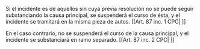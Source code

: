 Si el incidente es de aquellos sin cuya previa resolución no se puede seguir substanciando la causa principal, se suspenderá el curso de ésta, y el incidente se tramitará en la misma pieza de autos. [[Art. 87 inc. 1 CPC| ]]

En el caso contrario, no se suspenderá el curso de la causa principal, y el incidente se substanciará en ramo separado. [[Art. 87 inc. 2 CPC| ]]